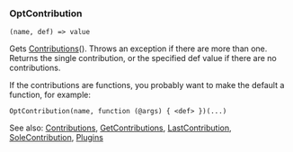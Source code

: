 ### OptContribution

``` suneido
(name, def) => value
```

Gets [Contributions](<Contributions.md>)(). Throws an exception if there are more than one. Returns the single contribution, or the specified def value if there are no contributions.

If the contributions are functions, you probably want to make the default a function, for example:

``` suneido
OptContribution(name, function (@args) { <def> })(...)
```


See also:
[Contributions](<Contributions.md>),
[GetContributions](<GetContributions.md>),
[LastContribution](<LastContribution.md>),
[SoleContribution](<SoleContribution.md>),
[Plugins](<Plugins.md>)
